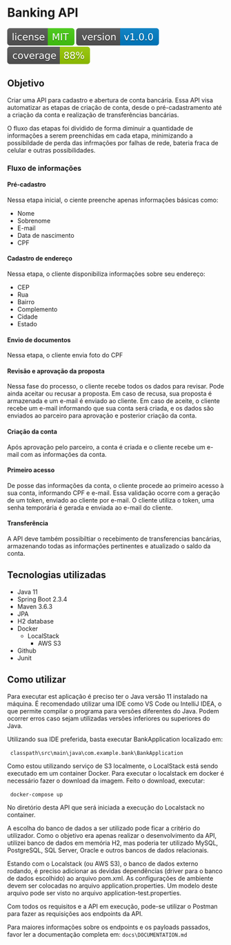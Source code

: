 
# Banking API
![License](src/main/resources/static/img/MIT.svg)
![Version](src/main/resources/static/img/version-v100.svg)
![Coverage](src/main/resources/static/img/coverage.svg)
## Objetivo
Criar uma API para cadastro e abertura de conta bancária. Essa API visa automatizar as etapas de criação de conta, desde o pré-cadastramento até a criação da conta e realização de transferências bancárias.

O fluxo das etapas foi dividido de forma diminuir a quantidade de informações a serem preenchidas em cada etapa, minimizando a possibildade de perda das infrmações por falhas de rede, bateria fraca de celular e outras possibilidades.

### Fluxo de informações
#### Pré-cadastro
Nessa etapa inicial, o ciente preenche apenas informações básicas como:
 - Nome
 - Sobrenome
 - E-mail
 - Data de nascimento
 - CPF
 
#### Cadastro de endereço
Nessa etapa, o cliente disponibiliza informações sobre seu endereço:
 - CEP
 - Rua
 - Bairro
 - Complemento
 - Cidade
 - Estado
 
 #### Envio de documentos
 Nessa etapa, o cliente envia foto do CPF
 
 #### Revisão e aprovação da proposta
 Nessa fase do processo, o cliente recebe todos os dados para revisar. Pode ainda aceitar ou recusar a proposta.
 Em caso de recusa, sua proposta é armazenada e um e-mail é enviado ao cliente.
 Em caso de aceite, o cliente recebe um e-mail informando que sua conta será criada, e os dados são enviados ao parceiro para aprovação e posterior criação da conta.
 
 #### Criação da conta
 Após aprovação pelo parceiro, a conta é criada e o cliente recebe um e-mail com as informações da conta.
 
 #### Primeiro acesso
 De posse das informações da conta, o cliente procede ao primeiro acesso à sua conta, informando CPF e e-mail.
 Essa validação ocorre com a geração de um token, enviado ao cliente por e-mail.
 O cliente utiliza o token, uma senha temporária é gerada e enviada ao e-mail do cliente.
 
 #### Transferência
 A API deve também possibiltiar o recebimento de transferencias bancárias, armazenando todas as informações pertinentes e atualizado o saldo da conta.
 
 ## Tecnologias utilizadas
  + Java 11
  + Spring Boot 2.3.4
  + Maven 3.6.3
  + JPA
  + H2 database
  + Docker
    + LocalStack
        + AWS S3
  + Github
  + Junit
## Como utilizar
Para executar est aplicação é preciso ter o Java versão 11 instalado na máquina.
É recomendado utilizar uma IDE como VS Code ou IntelliJ IDEA, o que permite compilar o programa para versões diferentes do Java.
Podem ocorrer erros caso sejam utilizadas versões inferiores ou superiores do Java.

Utilizando sua IDE preferida, basta executar BankApplication localizado em:

` classpath\src\main\java\com.example.bank\BankApplication`

Como estou utilizando serviço de S3 localmente, o LocalStack está sendo executado em um container Docker.
Para executar o localstack em docker é necessário fazer o download da imagem. Feito o download, executar:

` docker-compose up`

No diretório desta API que será iniciada a execução do Localstack no container.

A escolha do banco de dados a ser utilizado pode ficar a critério do utilizador. Como o objetivo era apenas realizar o desenvolvimento da API, utilizei banco de dados em memória H2, mas poderia ter utilizado MySQL, PostgreSQL, SQL Server, Oracle e outros bancos de dados relacionais.

Estando com o Localstack (ou AWS S3), o banco de dados externo rodando, é preciso adicionar as devidas dependências (driver para o banco de dados escolhido) ao arquivo pom.xml.
As configurações de ambiente devem ser colocadas no arquivo application.properties. Um modelo deste arquivo pode ser visto no arquivo application-test.properties.

Com todos os requisitos e a API em execução, pode-se utilizar o Postman para fazer as requisições aos endpoints da API.

Para maiores informações sobre os endpoints e os payloads passados, favor ler a documentação completa em:
`docs\DOCUMENTATION.md`
